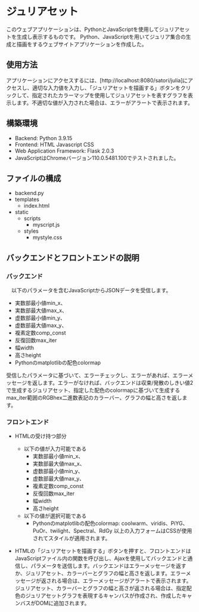 # ジュリアセット
このウェブアプリケーションは、PythonとJavaScriptを使用してジュリアセットを生成し表示するものです。
Python、JavaScriptを用いてジュリア集合の生成と描画をするウェブサイトアプリケーションを作成した。

## 使用方法

アプリケーションにアクセスするには、[http://localhost:8080/satori/julia]にアクセスし、適切な入力値を入力し、「ジュリアセットを描画する」ボタンをクリックして、指定されたカラーマップを使用してジュリアセットを表すグラフを表示します。不適切な値が入力された場合は、エラーがアラートで表示されます。

## 構築環境
* Backend: Python 3.9.15
* Frontend: HTML Javascript CSS
* Web Application Framework: Flask 2.0.3
* JavaScriptはChromeバージョン110.0.5481.100でテストされました。

## ファイルの構成
  - backend.py
  - templates
    - index.html
  - static
    - scripts
        - myscript.js
    - styles
        - mystyle.css

## バックエンドとフロントエンドの説明
### バックエンド
　以下のパラメータを含むJavaScriptからJSONデータを受信します。
  - 実数部最小値min_x、
  - 実数部最大値max_x、
  - 虚数部最小値min_y、
  - 虚数部最大値max_y、
  - 複素定数comp_const
  - 反復回数max_iter
  - 幅width
  - 高さheight
  - Pythonのmatplotlibの配色colormap
  
 受信したパラメータに基づいて、エラーチェックし、エラーがあれば、エラーメッセージを返します。エラーがなければ、バックエンドは収束/発散のしきい値2で生成するジュリアセット、指定した配色のcolormapに基づいて生成するmax_iter範囲のRGBhex二進数表記のカラーバー、グラフの幅と高さを返します。

### フロントエンド
  - HTMLの受け持つ部分
    - 以下の値が入力可能である
      - 実数部最小値min_x、
      - 実数部最大値max_x、
      - 虚数部最小値min_y、
      - 虚数部最大値max_y、
      - 複素定数comp_const
      - 反復回数max_iter
      - 幅width
      - 高さheight
    - 以下の値が選択可能である
      - Pythonのmatplotlibの配色colormap: coolwarm、viridis、PiYG、PuOr、twilight、Spectral、RdGy
  以上の入力フォームはCSSが使用されてスタイルが適用されます。

  - HTMLの「ジュリアセットを描画する」ボタンを押すと、フロントエンドはJavaScriptファイル内の関数を呼び出し、Ajaxを使用してバックエンドと通信し、パラメータを送信します。バックエンドはエラーメッセージを返すか、ジュリアセット、カラーバーとグラフの幅と高さを返します。エラーメッセージが返される場合は、エラーメッセージがアラートで表示されます。ジュリアセット、カラーバーとグラフの幅と高さが返される場合は、指定配色のジュリアセットグラフを表現するキャンバスが作成され、作成したキャンバスがDOMに追加されます。



